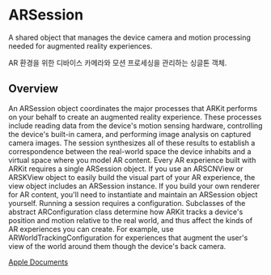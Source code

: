 # ARSession
A shared object that manages the device camera and motion processing needed for augmented reality experiences.

AR 환경을 위한 디바이스 카메라와 모션 프로세싱을 관리하는 싱글톤 객체.

## Overview
An ARSession object coordinates the major processes that ARKit performs on your behalf to create an augmented reality experience. These processes include reading data from the device's motion sensing hardware, controlling the device's built-in camera, and performing image analysis on captured camera images. The session synthesizes all of these results to establish a correspondence between the real-world space the device inhabits and a virtual space where you model AR content.
Every AR experience built with ARKit requires a single ARSession object. If you use an ARSCNView or ARSKView object to easily build the visual part of your AR experience, the view object includes an ARSession instance. If you build your own renderer for AR content, you'll need to instantiate and maintain an ARSession object yourself.
Running a session requires a configuration. Subclasses of the abstract ARConfiguration class determine how ARKit tracks a device's position and motion relative to the real world, and thus affect the kinds of AR experiences you can create. For example, use ARWorldTrackingConfiguration for experiences that augment the user's view of the world around them though the device's back camera.

[Apple Documents][apple]

[apple]: https://developer.apple.com/documentation/arkit/arsession
